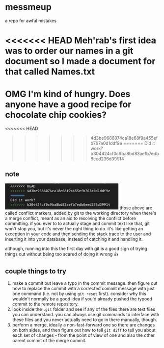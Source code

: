 # messmeup
a repo for awful mistakes

<<<<<<< HEAD
Meh'rab's first idea was to order our names in a git document so I made a document for that called Names.txt
=======
# OMG I'm kind of hungry. Does anyone have a good recipe for chocolate chip cookies?
<<<<<<< HEAD
>>>>>>> 4d3be9686074ca18e68f9a455efb767a0d1ddf9e
=======
Did it work?
>>>>>>> b304424cf0c9ba8bd83aefb7edb6eed236d39914

## note
![](markers.jpg)
those above are called conflict markers, added by git to the working directory when there's a merge conflict, meant as an aid to resolving the conflict before committing. if you ever to to actually stage and commit text like that, git won't stop you, but it's never the right thing to do. it's like getting an exception in your code and then sending the stack trace to the user and inserting it into your database, instead of catching it and handling it.

although, running into this the first day with git is a good sign of trying things out without being too scared of doing it wrong 👍

## couple things to try
1. make a commit but leave a typo in the commit message. then figure out how to replace the commit with a corrected commit message with just one command (i.e. not by using `git reset` first). consider why this wouldn't normally be a good idea if you'd already pushed the typoed commit to the remote repository.
2. look inside the `.git` folder and see if any of the files there are text files you can understand. you can always use git commands to interface with these files and you never actually need to go in there manually, though.
3. perform a merge, ideally a non-fast-forward one so there are changes on both sides, and then figure out how to tell `git diff` to tell you about each set of changes - from the point of view of one and also the other parent commit of the merge commit.
